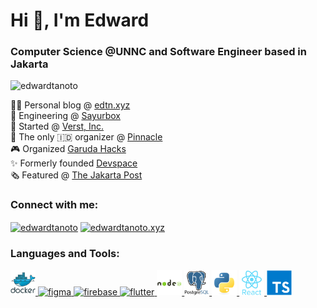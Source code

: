 <h1>Hi 👋, I'm Edward</h1>
<h3>Computer Science @UNNC and Software Engineer based in Jakarta</h3>

<p align="left"> <img src="https://komarev.com/ghpvc/?username=edwardtanoto&label=Profile%20views&color=0e75b6&style=flat" alt="edwardtanoto" /> </p>

👨‍💻 Personal blog @ [edtn.xyz](https://edtn.xyz) <br/>
🥬 Engineering @ [Sayurbox](https://www.linkedin.com/company/sayurboxofficial/)<br/>
🚀 Started @ [Verst, Inc.](https://verst.io)<br/>
👾 The only 🇮🇩 organizer @ [Pinnacle](https://pinnacle.us.org)<br/>
🎮 Organized [Garuda Hacks](https://garudahacks.com)<br/>
✨ Formerly founded [Devspace](https://verst.notion.site/Closing-Devspace-61a8b88c4045498aacb32e6c6a302319)<br/>
🗞 Featured @ [The Jakarta Post](https://www.thejakartapost.com/life/2020/08/31/online-global-hackathon-aims-to-tackle-local-issues.html) 


<h3 align="left">Connect with me:</h3>
<p align="left">
<a href="https://linkedin.com/in/edwardtanoto" target="blank"><img align="center" src="https://raw.githubusercontent.com/rahuldkjain/github-profile-readme-generator/master/src/images/icons/Social/linked-in-alt.svg" alt="edwardtanoto" height="30" width="40" /></a>
<a href="https://instagram.com/edwardtanoto.xyz" target="blank"><img align="center" src="https://raw.githubusercontent.com/rahuldkjain/github-profile-readme-generator/master/src/images/icons/Social/instagram.svg" alt="edwardtanoto.xyz" height="30" width="40" /></a>
</p>

<h3 align="left">Languages and Tools:</h3>
<p align="left"><a href="https://www.docker.com/" target="_blank" rel="noreferrer"> <img src="https://raw.githubusercontent.com/devicons/devicon/master/icons/docker/docker-original-wordmark.svg" alt="docker" width="40" height="40"/> </a><a href="https://www.figma.com/" target="_blank" rel="noreferrer"> <img src="https://www.vectorlogo.zone/logos/figma/figma-icon.svg" alt="figma" width="40" height="40"/> </a> <a href="https://firebase.google.com/" target="_blank" rel="noreferrer"> <img src="https://www.vectorlogo.zone/logos/firebase/firebase-icon.svg" alt="firebase" width="40" height="40"/> </a> <a href="https://flutter.dev" target="_blank" rel="noreferrer"> <img src="https://www.vectorlogo.zone/logos/flutterio/flutterio-icon.svg" alt="flutter" width="40" height="40"/> </a> <a href="https://nodejs.org" target="_blank" rel="noreferrer"> <img src="https://raw.githubusercontent.com/devicons/devicon/master/icons/nodejs/nodejs-original-wordmark.svg" alt="nodejs" width="40" height="40"/> </a> <a href="https://www.postgresql.org" target="_blank" rel="noreferrer"> <img src="https://raw.githubusercontent.com/devicons/devicon/master/icons/postgresql/postgresql-original-wordmark.svg" alt="postgresql" width="40" height="40"/> </a> <a href="https://www.python.org" target="_blank" rel="noreferrer"> <img src="https://raw.githubusercontent.com/devicons/devicon/master/icons/python/python-original.svg" alt="python" width="40" height="40"/> </a><a href="https://reactjs.org/" target="_blank" rel="noreferrer"> <img src="https://raw.githubusercontent.com/devicons/devicon/master/icons/react/react-original-wordmark.svg" alt="react" width="40" height="40"/> </a><a href="https://www.typescriptlang.org/" target="_blank" rel="noreferrer"> <img src="https://raw.githubusercontent.com/devicons/devicon/master/icons/typescript/typescript-original.svg" alt="typescript" width="40" height="40"/> </a> </p>
